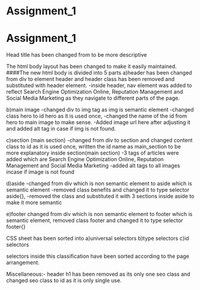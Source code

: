 # Assignment_1
# Assignment_1

Head title has been changed from to be more descriptive

The html body layout has been changed to make it easily maintained.
####The new html body is divided into 5 parts
a)header
has been changed from div to element header and header class has been removed and substituted with header element.
-inside header, nav element was added to reflect Search Engine Optimization Online, Reputation Management and Social Media Marketing
as they navigate to different parts of the page.

b)main image
-changed div to img tag as img is semantic element
-changed class hero to id hero as it is used once,
-changed the name of the id from hero to main image to make sense.
-Added image url here after adjusting it and added alt tag in case if img is not found.

c)section (main section)
-changed from div to section and changed content class to id 
as it is used once, written the id name as main_section to be more explanatory
inside section(main section)
-3 tags of articles were added which are Search Engine Optimization Online, Reputation Management and Social Media Marketing
-added alt tags to all images incase if image is not found
        
d)aside 
 -changed from div which is non semantic element to aside which is semantic element
 -removed class benefits and changed it to type selector aside{},
 -removed the class and substituted it with 3 sections inside aside  to make it more semantic
 
e)footer
changed from div which is non semantic element to footer which is semantic element, removed class footer
and changed it to type selector footer{}
   
CSS sheet has been sorted into
a)universal selectors
b)type selectors
c)id selectors

selectors inside this classification have been sorted according to the page arrangement.

Miscellaneous:-
header h1 has been removed as its only one seo class and changed seo class to id as
it is only single use.
